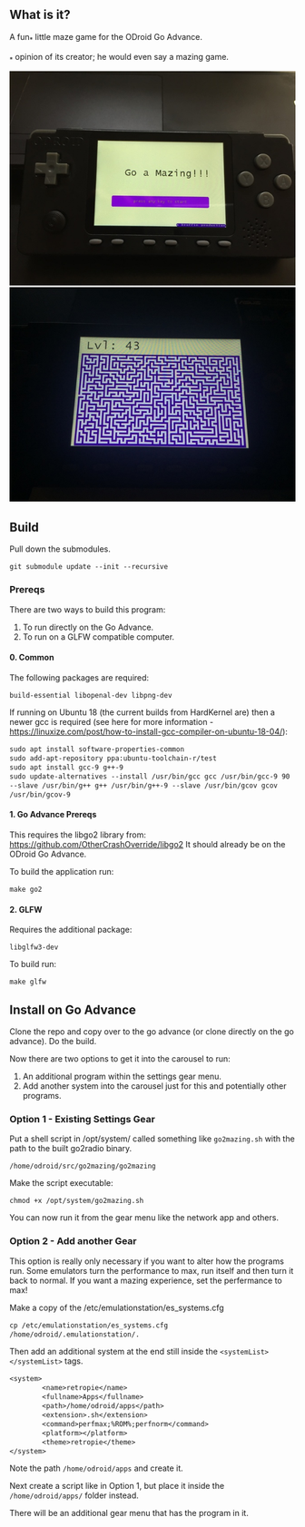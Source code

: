 ## What is it?
A fun<sub>*</sub> little maze game for the ODroid Go Advance.

<sub>*</sub> opinion of its creator; he would even say a mazing game.

![Go 2 Mazing Title Screen](/images/title_screen_web.jpg)
![Go 2 Mazing Lvl 43](/images/lvl_43_web.jpg)

## Build
Pull down the submodules.

    git submodule update --init --recursive

### Prereqs
There are two ways to build this program:

1. To run directly on the Go Advance.
2. To run on a GLFW compatible computer.

#### 0. Common
The following packages are required:

    build-essential libopenal-dev libpng-dev

If running on Ubuntu 18 (the current builds from HardKernel are) then a newer gcc is required (see here for more information - https://linuxize.com/post/how-to-install-gcc-compiler-on-ubuntu-18-04/):

    sudo apt install software-properties-common
    sudo add-apt-repository ppa:ubuntu-toolchain-r/test
    sudo apt install gcc-9 g++-9
    sudo update-alternatives --install /usr/bin/gcc gcc /usr/bin/gcc-9 90 --slave /usr/bin/g++ g++ /usr/bin/g++-9 --slave /usr/bin/gcov gcov /usr/bin/gcov-9

#### 1. Go Advance Prereqs
This requires the libgo2 library from: https://github.com/OtherCrashOverride/libgo2 It should already be on the ODroid Go Advance.

To build the application run:

    make go2

#### 2. GLFW
Requires the additional package:

    libglfw3-dev

To build run:

    make glfw

## Install on Go Advance

Clone the repo and copy over to the go advance (or clone directly on the go advance). Do the build.

Now there are two options to get it into the carousel to run:

1. An additional program within the settings gear menu.
2. Add another system into the carousel just for this and potentially other programs.

### Option 1 - Existing Settings Gear

Put a shell script in /opt/system/ called something like `go2mazing.sh` with the path to the built go2radio binary.

    /home/odroid/src/go2mazing/go2mazing

Make the script executable:

    chmod +x /opt/system/go2mazing.sh

You can now run it from the gear menu like the network app and others.

### Option 2 - Add another Gear
This option is really only necessary if you want to alter how the programs run. Some emulators turn the performance to max, run itself and then turn it back to normal. If you want a mazing experience, set the perfermance to max!

Make a copy of the /etc/emulationstation/es_systems.cfg

    cp /etc/emulationstation/es_systems.cfg /home/odroid/.emulationstation/.

Then add an additional system at the end still inside the `<systemList> </systemList>` tags.

    <system>
            <name>retropie</name>
            <fullname>Apps</fullname>
            <path>/home/odroid/apps</path>
            <extension>.sh</extension>
            <command>perfmax;%ROM%;perfnorm</command>
            <platform></platform>
            <theme>retropie</theme>
    </system>

Note the path `/home/odroid/apps` and create it.

Next create a script like in Option 1, but place it inside the `/home/odroid/apps/` folder instead.

There will be an additional gear menu that has the program in it.